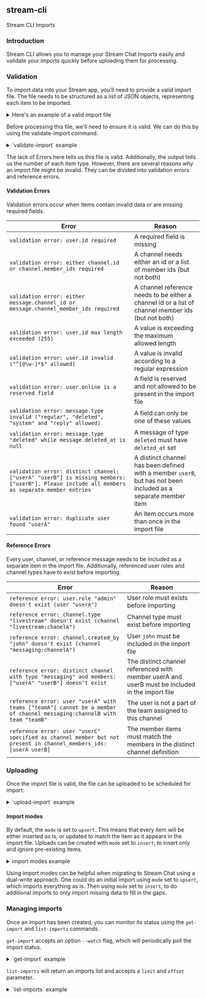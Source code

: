 ## stream-cli

Stream CLI Imports

### Introduction

Stream CLI allows you to manage your Stream Chat Imports easily and validate your imports quickly before uploading them
for processing.

### Validation

To import data into your Stream app, you'll need to provide a valid import file. The file needs to be structured as a
list of JSON objects, representing each item to be imported.

<details>
<summary>Here's an example of a valid import file</summary>
```json
[
  {
    "type": "user",
    "item": {
      "id": "hannibal",
      "role": "user",
      "teams": [
        "A-team"
      ]
    }
  },
  {
    "type": "user",
    "item": {
      "id": "murdock",
      "role": "user",
      "teams": [
        "A-team"
      ]
    }
  },
  {
    "type": "channel",
    "item": {
      "id": "HQ",
      "type": "messaging",
      "team": "A-team",
      "created_by": "hannibal"
    }
  },
  {
    "type": "member",
    "item": {
      "channel_id": "HQ",
      "channel_type": "messaging",
      "user_id": "hannibal"
    }
  },
  {
    "type": "member",
    "item": {
      "channel_id": "HQ",
      "channel_type": "messaging",
      "user_id": "murdock"
    }
  },
  {
    "type": "message",
    "item": {
      "id": "message1",
      "channel_id": "HQ",
      "channel_type": "messaging",
      "user": "hannibal",
      "text": "I love it when a plan comes together"
    }
  },
  {
    "type": "reaction",
    "item": {
      "message_id": "message1",
      "type": "like",
      "user_id": "murdock",
      "created_at": "2022-01-01T01:01:01Z"
    }
  }
]
```
</details>

Before processing this file, we'll need to ensure it is valid. We can do this by using the validate-import command.

<details>
<summary>`validate-import` example</summary>
```shell
$ stream-cli chat validate-import my-data.json                                                                                                                                                                                                                           9:33:17
{
  "Stats": {
    "channels": 1,
    "members": 2,
    "messages": 1,
    "reactions": 1,
    "users": 2
  },
  "Errors": null
}
```
</details>

The lack of Errors here tells us this file is valid. Additionally, the output tells us the number of each item type.
However, there are several reasons why an import file might be invalid. They can be divided into validation errors and
reference errors.

#### Validation Errors

Validation errors occur when items contain invalid data or are missing required fields.

| Error                                                                                                                                        | Reason                                                                                                         |
|----------------------------------------------------------------------------------------------------------------------------------------------|----------------------------------------------------------------------------------------------------------------|
| `validation error: user.id required`                                                                                                         | A required field is missing                                                                                    |
| `validation error: either channel.id or channel.member_ids required`                                                                         | A channel needs either an id or a list of member ids (but not both)                                            |
| `validation error: either message.channel_id or message.channel_member_ids required`                                                         | A channel reference needs to be either a channel id or a list of channel member ids (but not both)             |
| `validation error: user.id max length exceeded (255)`                                                                                        | A value is exceeding the maximum allowed length                                                                |
| `validation error: user.id invalid ("^[@\w-]*$" allowed)`                                                                                    | A value is invalid according to a regular expression                                                           |
| `validation error: user.online is a reserved field`                                                                                          | A field is reserved and not allowed to be present in the import file                                           |
| `validation error: message.type invalid ("regular", "deleted", "system" and "reply" allowed)`                                                | A field can only be one of these values                                                                        |
| `validation error: message.type "deleted" while message.deleted_at is null`                                                                  | A message of type `deleted` must have `deleted_at` set                                                         |
| `validation error: distinct channel: ["userA" "userB"] is missing members: ["userB"]. Please include all members as separate member entries` | A distinct channel has been defined with a member `userB`, but has not been included as a separate member item |
| `validation error: duplicate user found "userA"`                                                                                             | An item occurs more than once in the import file                                                               | 

#### Reference Errors

Every user, channel, or reference message needs to be included as a separate item in the import file. Additionally,
referenced user roles and channel types have to exist before importing.

| Error                                                                                                                   | Reason                                                                                          |
|-------------------------------------------------------------------------------------------------------------------------|-------------------------------------------------------------------------------------------------|
| `reference error: user.role "admin" doesn't exist (user "userA")`                                                       | User role must exists before importing                                                          |
| `reference error: channel.type "livestream" doesn't exist (channel "livestream:chanelA")`                               | Channel type must exist before importing                                                        |
| `reference error: channel.created_by "john" doesn't exist (channel "messaging:channelA")`                               | User `john` must be included in the import file                                                 | 
| `reference error: distinct channel with type "messaging" and members:["userA" "userB"] doesn't exist`                   | The distinct channel referenced with member userA and userB must be included in the import file |
| `reference error: user "userA" with teams ["teamA"] cannot be a member of channel messaging:channelB with team "teamB"` | The user is not a part of the team assigned to this channel                                     |
| `reference error: user "userC" specified as channel member but not present in channel_members_ids: [userA userB]`       | The member items must match the members in the distinct channel definition                      |

### Uploading

Once the import file is valid, the file can be uploaded to be scheduled for import:

<details>
<summary>`upload-import` example</summary>
```shell
$ stream-cli chat upload-import my-data.json                                                                                                                                                                                                                            10:14:36
{
  "created_at": "2022-05-16T09:02:37.991181Z",
  "path": "s3://stream-import/1171432/7e7fbaf4-e266-4877-96da-fbacf650d0a1/my-data.json",
  "mode": "upsert",
  "history": [],
  "id": "79502357-3f4b-486e-9a78-400a184a1088",
  "state": "uploaded",
  "updated_at": "2022-05-16T09:02:37.991181Z",
  "result": null,
  "size": 1230
}
```
</details>

#### Import modes

By default, the `mode` is set to `upsert`. This means that every item will be either inserted as is, or updated to match
the item as it appears in the import file. Uploads can be created with `mode` set to `insert`, to insert only and ignore
pre-existing items.

<details>
<summary>import modes example</summary>
```shell
$ stream-cli chat upload-import valid-data.json --mode insert                                                                                                                                                                                                              11:02:44
{
  "created_at": "2022-05-16T09:06:26.356475Z",
  "path": "s3://stream-import/1171432/f9460261-ce3c-4594-a236-33bbedfa85a7/valid-data.json",
  "mode": "insert",
  "history": [],
  "id": "f0077dab-84f3-48f1-9292-2bf1b48fd6f0",
  "state": "uploaded",
  "updated_at": "2022-05-16T09:06:26.356475Z",
  "result": null,
  "size": 1230
}
```
</details>

Using import modes can be helpful when migrating to Stream Chat using a dual-write approach. 
One could do an initial import using `mode` set to `upsert`, which imports everything as is. 
Then using `mode` set to `insert`, to do additional imports to only import missing data to fill in the gaps.

### Managing imports

Once an import has been created, you can monitor its status using the `get-import` and `list-imports` commands.

`get-import` accepts an option `--watch` flag, which will periodically poll the import status.

<details>
<summary>`get-import` example</summary>
```shell
$ stream-cli chat get-import f0077dab-84f3-48f1-9292-2bf1b48fd6f0  --watch                                                                                                                                                                                                 13:50:09
{
  "import_task": {
    "created_at": "2022-05-16T09:06:26.356475Z",
    "path": "s3://stream-import/1171432/f9460261-ce3c-4594-a236-33bbedfa85a7/valid-data.json",
    "mode": "insert",
    "history": [],
    "id": "f0077dab-84f3-48f1-9292-2bf1b48fd6f0",
    "state": "uploaded",
    "updated_at": "2022-05-16T09:06:26.356475Z",
    "result": null,
    "size": 1230
  },
  "ratelimit": {
    "limit": 300,
    "remaining": 299,
    "reset": 1652701860
  }
}
```
</details>

`list-imports` will return an imports list and accepts a `limit` and `offset` parameter.

<details>
<summary>`list-imports` example</summary>
```shell
$ stream-cli chat list-imports                                                                                                                                                                                                                                       130 ↵ 13:51:07
[
  {
    "created_at": "2022-05-16T09:06:26.356475Z",
    "path": "s3://stream-import/1171432/f9460261-ce3c-4594-a236-33bbedfa85a7/valid-data.json",
    "mode": "insert",
    "history": [],
    "id": "f0077dab-84f3-48f1-9292-2bf1b48fd6f0",
    "state": "uploaded",
    "updated_at": "2022-05-16T09:06:26.356475Z",
    "result": null,
    "size": 1230
  },
  {
    "created_at": "2022-05-16T09:02:37.991181Z",
    "path": "s3://stream-import/1171432/7e7fbaf4-e266-4877-96da-fbacf650d0a1/valid-data.json",
    "mode": "upsert",
    "history": [],
    "id": "79502357-3f4b-486e-9a78-400a184a1088",
    "state": "uploaded",
    "updated_at": "2022-05-16T09:02:37.991181Z",
    "result": null,
    "size": 1230
  }
]
```
</details>
